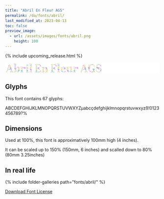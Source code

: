 ```yaml
---
title: "Abril En Fleur AGS"
permalink: /da/fonts/abril/
last_modified_at: 2023-04-13
toc: false
preview_image:
  - url: /assets/images/fonts/abril.png
    height: 100
---
```


{% include upcoming_release.html %}

![April En Fleur AGS](/assets/images/fonts/abril.png)

## Glyphs

This font contains  67 glyphs:


	
ABCDEFGHIJKLMNOPQRSTUVWXYZµabcçdefghijklmnopqrstuvwxyzß!0123456789?%      



## Dimensions

Used at 100%, this font is approximatively 100mm high (4 inches). 

It can be scaled up to 150%  (150mm, 6 inches) and scalled down to 80% (80mm  3.25inches)


## In real life

{% include folder-galleries path="fonts/abril/" %}



[Download Font License](https://github.com/inkstitch/inkstitch/tree/main/fonts/abril/LICENSE)
